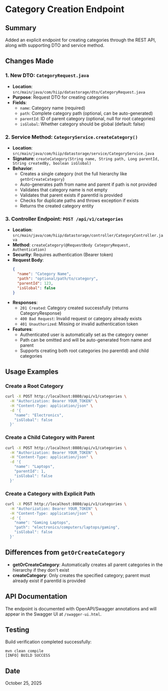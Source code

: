 # Category Creation Endpoint

## Summary
Added an explicit endpoint for creating categories through the REST API, along with supporting DTO and service method.

## Changes Made

### 1. New DTO: `CategoryRequest.java`
- **Location**: `src/main/java/com/hiip/datastorage/dto/CategoryRequest.java`
- **Purpose**: Request DTO for creating categories
- **Fields**:
  - `name`: Category name (required)
  - `path`: Complete category path (optional, can be auto-generated)
  - `parentId`: ID of parent category (optional, null for root categories)
  - `isGlobal`: Whether category should be global (default: false)

### 2. Service Method: `CategoryService.createCategory()`
- **Location**: `src/main/java/com/hiip/datastorage/service/CategoryService.java`
- **Signature**: `createCategory(String name, String path, Long parentId, String createdBy, boolean isGlobal)`
- **Behavior**:
  - Creates a single category (not the full hierarchy like `getOrCreateCategory`)
  - Auto-generates path from name and parent if path is not provided
  - Validates that category name is not empty
  - Validates that parent exists if parentId is provided
  - Checks for duplicate paths and throws exception if exists
  - Returns the created category entity

### 3. Controller Endpoint: `POST /api/v1/categories`
- **Location**: `src/main/java/com/hiip/datastorage/controller/CategoryController.java`
- **Method**: `createCategory(@RequestBody CategoryRequest, Authentication)`
- **Security**: Requires authentication (Bearer token)
- **Request Body**:
  ```json
  {
    "name": "Category Name",
    "path": "optional/path/to/category",
    "parentId": 123,
    "isGlobal": false
  }
  ```
- **Responses**:
  - `201 Created`: Category created successfully (returns CategoryResponse)
  - `400 Bad Request`: Invalid request or category already exists
  - `401 Unauthorized`: Missing or invalid authentication token
- **Features**:
  - Authenticated user is automatically set as the category owner
  - Path can be omitted and will be auto-generated from name and parent
  - Supports creating both root categories (no parentId) and child categories

## Usage Examples

### Create a Root Category
```bash
curl -X POST http://localhost:8080/api/v1/categories \
  -H "Authorization: Bearer YOUR_TOKEN" \
  -H "Content-Type: application/json" \
  -d '{
    "name": "Electronics",
    "isGlobal": false
  }'
```

### Create a Child Category with Parent
```bash
curl -X POST http://localhost:8080/api/v1/categories \
  -H "Authorization: Bearer YOUR_TOKEN" \
  -H "Content-Type: application/json" \
  -d '{
    "name": "Laptops",
    "parentId": 1,
    "isGlobal": false
  }'
```

### Create a Category with Explicit Path
```bash
curl -X POST http://localhost:8080/api/v1/categories \
  -H "Authorization: Bearer YOUR_TOKEN" \
  -H "Content-Type: application/json" \
  -d '{
    "name": "Gaming Laptops",
    "path": "electronics/computers/laptops/gaming",
    "isGlobal": false
  }'
```

## Differences from `getOrCreateCategory`

- **getOrCreateCategory**: Automatically creates all parent categories in the hierarchy if they don't exist
- **createCategory**: Only creates the specified category; parent must already exist if parentId is provided

## API Documentation

The endpoint is documented with OpenAPI/Swagger annotations and will appear in the Swagger UI at `/swagger-ui.html`.

## Testing

Build verification completed successfully:
```
mvn clean compile
[INFO] BUILD SUCCESS
```

## Date
October 25, 2025

